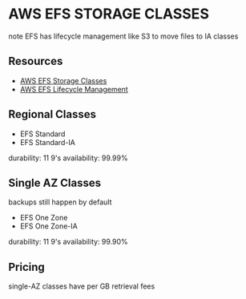 # AWS EFS STORAGE CLASSES
note EFS has lifecycle management like S3 to move files to IA classes

## Resources

- [AWS EFS Storage Classes](https://docs.aws.amazon.com/efs/latest/ug/storage-classes.html)
- [AWS EFS Lifecycle Management](https://docs.aws.amazon.com/efs/latest/ug/lifecycle-management-efs.html)

## Regional Classes

- EFS Standard
- EFS Standard-IA

durability: 11 9's 
availability: 99.99%

## Single AZ Classes
backups still happen by default

- EFS One Zone
- EFS One Zone-IA

durability: 11 9's 
availability: 99.90%

## Pricing

single-AZ classes have per GB retrieval fees